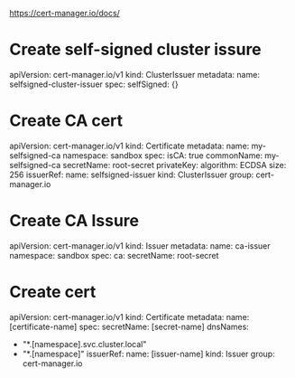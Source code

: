 https://cert-manager.io/docs/

# Create self-signed cluster issure
apiVersion: cert-manager.io/v1
kind: ClusterIssuer
metadata:
  name: selfsigned-cluster-issuer
spec:
  selfSigned: {}

# Create CA cert
apiVersion: cert-manager.io/v1
kind: Certificate
metadata:
  name: my-selfsigned-ca
  namespace: sandbox
spec:
  isCA: true
  commonName: my-selfsigned-ca
  secretName: root-secret
  privateKey:
    algorithm: ECDSA
    size: 256
  issuerRef:
    name: selfsigned-issuer
    kind: ClusterIssuer
    group: cert-manager.io

# Create CA Issure 
apiVersion: cert-manager.io/v1
kind: Issuer
metadata:
  name: ca-issuer
  namespace: sandbox
spec:
  ca:
    secretName: root-secret

# Create cert
apiVersion: cert-manager.io/v1
kind: Certificate
metadata:
  name: [certificate-name]
spec:
  secretName: [secret-name]
  dnsNames:
  - "*.[namespace].svc.cluster.local"
  - "*.[namespace]"
  issuerRef:
    name: [issuer-name]
    kind: Issuer
    group: cert-manager.io